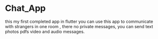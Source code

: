 # Chat_App
this my first  completed app in flutter 
you can use this app to communicate with strangers in one room , there no private messages,
you can send text photos pdfs video and audio messages.
